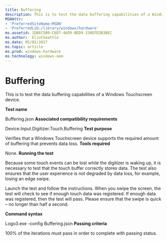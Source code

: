 ```yaml
---
title: Buffering
description: This is to test the data buffering capabilities of a Windows Touchscreen device.
MSHAttr:
- 'PreferredSiteName:MSDN'
- 'PreferredLib:/library/windows/hardware'
ms.assetid: 1DBEC5B9-C6D7-4AD9-BDD9-330D7D3B3BEC
ms.author:  EliotSeattle
ms.date: 05/02/2017
ms.topic: article
ms.prod: windows-hardware
ms.technology: windows-oem
---
```


#  Buffering


This is to test the data buffering capabilities of a Windows Touchscreen device.

**Test name**

Buffering.json
**Associated compatibility requirements**

Device.Input.Digitizer.Touch.Buffering
**Test purpose**

Verifies that a Windows Touchscreen device supports the required amount of buffering that prevents data loss.
**Tools required**

None.
**Running the test**

Because some touch events can be lost while the digitizer is waking up, it is necessary to test that the touch buffer correctly stores data. The test also ensures that the user experience is not degraded by data loss, for example, losing an edge swipe.

Launch the test and follow the instructions. When you swipe the screen, the test will check to see if enough touch data was registered. If enough data was registered, then the test will pass. Please ensure that the swipe is quick – no longer than half a second.

**Command syntax**

Logo3.exe -config Buffering.json
**Passing criteria**

100% of the iterations must pass in order to complete with passing status.
 

 






